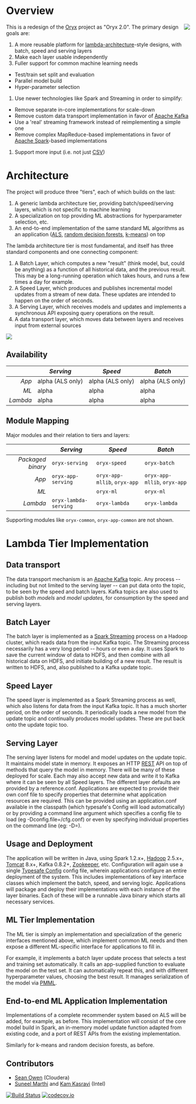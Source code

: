 Overview
========

<img align="right" src="https://raw.github.com/wiki/OryxProject/oryx/OryxLogoSmall.png"/>

This is a redesign of the [Oryx](https://github.com/cloudera/oryx) project as "Oryx 2.0". 
The primary design goals are:

1. A more reusable platform for [lambda-architecture](http://lambda-architecture.net/)-style 
designs, with batch, speed and serving layers
1. Make each layer usable independently
1. Fuller support for common machine learning needs
  - Test/train set split and evaluation
  - Parallel model build
  - Hyper-parameter selection
1. Use newer technologies like Spark and Streaming in order to simplify:
  - Remove separate in-core implementations for scale-down
  - Remove custom data transport implementation in favor of [Apache Kafka](http://kafka.apache.org/)
  - Use a 'real' streaming framework instead of reimplementing a simple one
  - Remove complex MapReduce-based implementations in favor of 
  [Apache Spark](http://spark.apache.org/)-based implementations
1. Support more input (i.e. not just [CSV](http://en.wikipedia.org/wiki/Comma-separated_values))

Architecture
============

The project will produce three "tiers", each of which builds on the last:

1. A generic lambda architecture tier, providing batch/speed/serving layers, which is not 
specific to machine learning
1. A specialization on top providing ML abstractions for hyperparameter selection, etc.
1. An end-to-end implementation of the same standard ML algorithms as an application
([ALS](labs.yahoo.com/files/HuKorenVolinsky-ICDM08.pdf), 
[random decision forests](http://en.wikipedia.org/wiki/Random_forest), 
[k-means](http://en.wikipedia.org/wiki/K-means_clustering)) on top

The lambda architecture tier is most fundamental, and itself has three standard components and
one connecting component:

1. A Batch Layer, which computes a new "result" (think model, but, could be anything) 
as a function of all historical data, and the previous result. This may be a long-running operation
which takes hours, and runs a few times a day for example. 
2. A Speed Layer, which produces and publishes incremental model updates from a 
stream of new data. These updates are intended to happen on the order of seconds. 
3. A Serving Layer, which receives models and updates and implements a synchronous API exposing
query operations on the result.
4. A data transport layer, which moves data between layers and receives input from external sources

<img src="https://raw.github.com/wiki/OryxProject/oryx/Architecture.png"/>

Availability
------------

|          | *Serving*        | *Speed*          | *Batch*          |
| --------:| ---------------- | ---------------- | ---------------- |
| *App*    | alpha (ALS only) | alpha (ALS only) | alpha (ALS only) |
| *ML*     | alpha            | alpha            | alpha            |
| *Lambda* | alpha            | alpha            | alpha            |

Module Mapping
--------------

Major modules and their relation to tiers and layers:

|                   | *Serving*               | *Speed*                         | *Batch*                         |
| -----------------:| ----------------------- | ------------------------------- | ------------------------------- |
| *Packaged binary* | `oryx-serving`          | `oryx-speed`                    | `oryx-batch`                    |
| *App*             | `oryx-app-serving`      | `oryx-app-mllib`, `oryx-app`    | `oryx-app-mllib`, `oryx-app`    |
| *ML*              |                         | `oryx-ml`                       | `oryx-ml`                       |
| *Lambda*          | `oryx-lambda-serving`   | `oryx-lambda`                   | `oryx-lambda`                   |

Supporting modules like `oryx-common`, `oryx-app-common` are not shown.

Lambda Tier Implementation
==========================

Data transport
--------------

The data transport mechanism is an [Apache Kafka](http://kafka.apache.org/) topic. 
Any process -- including but not limited to the serving layer -- can put data onto the topic, 
to be seen by the speed and batch layers. Kafka topics are also used to publish both
*models* and *model updates*, for consumption by the speed and serving layers.

Batch Layer
-----------

The batch layer is implemented as a [Spark Streaming](http://spark.apache.org/streaming/) 
process on a Hadoop cluster, which reads data from the input Kafka topic. The Streaming process 
necessarily has a very long period -- hours or even a day. It uses Spark to save the 
current window of data to HDFS, and then combine with all historical data on HDFS, and 
initiate building of a new result. The result is written to HDFS, and, also published
to a Kafka update topic.

Speed Layer
-----------

The speed layer is implemented as a Spark Streaming process as well, which also listens for
data from the input Kafka topic. It has a much shorter period, on the order of seconds. 
It periodically loads a new model from the update topic and continually produces model updates.
These are put back onto the update topic too.

Serving Layer
-------------

The serving layer listens for model and model updates on the update topic. It maintains model
state in memory. It exposes an HTTP 
[REST](http://en.wikipedia.org/wiki/Representational_state_transfer) API on top of methods 
that query the model in memory. There will be many of these deployed for scale. Each may 
also accept new data and write it to Kafka where it can be seen by all Speed layers.
The different layer defaults are provided by a reference.conf. Applications are expected to provide their 
own conf file to specify properties that determine what application resources are required. This can be provided 
using an application.conf available in the classpath (which typesafe's Config will load automatically) or 
by providing a command line argument which specifies a config file to load (eg -Dconfig.file=<path>/cfg.conf) or even by specifying individual properties on the command line (eg: -D<property>=<value>).

Usage and Deployment
--------------------

The application will be written in Java, using Spark 1.2.x+, 
[Hadoop](http://hadoop.apache.org/) 2.5.x+, [Tomcat](http://tomcat.apache.org/) 8.x+, 
Kafka 0.8.2+, [Zookeeper](http://zookeeper.apache.org/), etc. Configuration will again 
use a single [Typesafe Config](https://github.com/typesafehub/config) config file, wherein 
applications configure an entire deployment of the system. This includes implementations of 
key interface classes which implement the batch, speed, and serving logic. Applications will 
package and deploy their implementations with each instance of the layer binaries. Each 
of these will be a runnable Java binary which starts all necessary services.


ML Tier Implementation
----------------------

The ML tier is simply an implementation and specialization of the generic interfaces mentioned 
above, which implement common ML needs and then expose a different ML-specific interface for
applications to fill in.

For example, it implements a batch layer update process that selects a test and training set
automatically. It calls an app-supplied function to evaluate the model on the test set.
It can automatically repeat this, and with different hyperparameter values, choosing the best
result. It manages serialization of the model via 
[PMML](http://www.dmg.org/v4-2-1/GeneralStructure.html).

End-to-end ML Application Implementation
----------------------------------------

Implementations of a complete recommender system based on ALS will be added, for example, as before.
This implementation will consist of the core model build in Spark, an in-memory
model update function adapted from existing code, and a port of REST APIs from the existing 
implementation.

Similarly for k-means and random decision forests, as before.


Contributors
------------

- [Sean Owen](https://github.com/srowen) (Cloudera)
- [Suneel Marthi](https://github.com/smarthi) and [Kam Kasravi](https://github.com/kkasravi) (Intel)

[![Build Status](https://travis-ci.org/OryxProject/oryx.png?branch=master)](https://travis-ci.org/OryxProject/oryx)
[![codecov.io](https://codecov.io/github/OryxProject/oryx/coverage.svg?branch=master)](https://codecov.io/github/OryxProject/oryx?branch=master)
